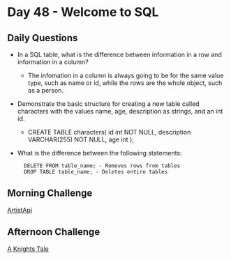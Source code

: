 # Day 48 -  Welcome to SQL

## Daily Questions

- In a SQL table, what is the difference between information in a row and information in a column?
  - The infomation in a column is always going to be for the same value type, such as name or id, while the rows are the whole object, such as a person.

- Demonstrate the basic structure for creating a new table called characters with the values name, age, description as strings, and an int id.
  - CREATE TABLE characters(
    id int NOT NULL,
    description VARCHAR(255) NOT NULL,
    age int
);

- What is the difference between the following statements:
  ```
    DELETE FROM table_name; - Removes rows from tables
    DROP TABLE table_name; - Deletes entire tables
  ```
## Morning Challenge
[ArtistApi](https://github.com/Jo-nathanWright/ArtistWarmup)

## Afternoon Challenge
[A Knights Tale](https://github.com/Jo-nathanWright/KnightTale)